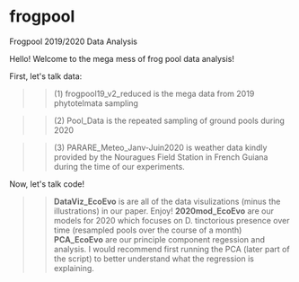 # frogpool
Frogpool 2019/2020 Data Analysis

Hello! Welcome to the mega mess of frog pool data analysis!

First, let's talk data:

>>(1) frogpool19_v2_reduced is the mega data from 2019 phytotelmata sampling

>>(2) Pool_Data is the repeated sampling of ground pools during 2020

>>(3) PARARE_Meteo_Janv-Juin2020 is weather data kindly provided by the Nouragues Field Station in French Guiana during the time of our experiments.

Now, let's talk code!

>>**DataViz_EcoEvo** is are all of the data visulizations (minus the illustrations) in our paper. Enjoy!
>>**2020mod_EcoEvo** are our models for 2020 which focuses on D. tinctorious presence over time (resampled pools over the course of a month)
>>**PCA_EcoEvo** are our principle component regession and analysis. I would recommend first running the PCA (later part of the script)
>> to better understand what the regression is explaining.
